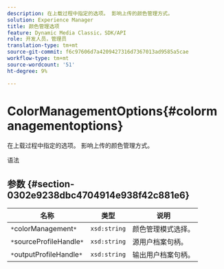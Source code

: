 ```yaml
---
description: 在上载过程中指定的选项。 影响上传的颜色管理方式。
solution: Experience Manager
title: 颜色管理选项
feature: Dynamic Media Classic，SDK/API
role: 开发人员，管理员
translation-type: tm+mt
source-git-commit: f6c97606d7a4209427316d7367013ad9585a5cae
workflow-type: tm+mt
source-wordcount: '51'
ht-degree: 9%

---
```



# ColorManagementOptions{#colormanagementoptions}

在上载过程中指定的选项。 影响上传的颜色管理方式。

语法

## 参数 {#section-0302e9238dbc4704914e938f42c881e6}

| 名称 | 类型 | 说明 |
|---|---|---|
| `*`colorManagement`*` | `xsd:string` | 颜色管理模式选择。 |
| `*`sourceProfileHandle`*` | `xsd:string` | 源用户档案句柄。 |
| `*`outputProfileHandle`*` | `xsd:string` | 输出用户档案句柄。 |

